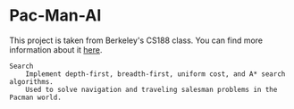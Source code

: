 # Pac-Man-AI
This project is taken from Berkeley's CS188 class. You can find more information about it [here](http://ai.berkeley.edu/project_overview.html).

```
Search
	Implement depth-first, breadth-first, uniform cost, and A* search algorithms. 
	Used to solve navigation and traveling salesman problems in the Pacman world.
	
